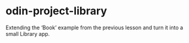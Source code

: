 # odin-project-library
Extending the ‘Book’ example from the previous lesson and turn it into a small Library app.
